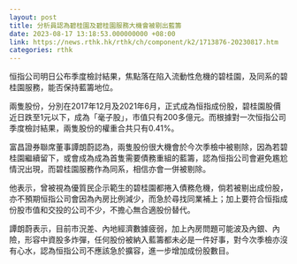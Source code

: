 ```yaml
---
layout: post
title: 分析員認為碧桂園及碧桂園服務大機會被剔出藍籌
date: 2023-08-17 13:18:53.000000000 +08:00
link: https://news.rthk.hk/rthk/ch/component/k2/1713876-20230817.htm
categories: rthk
---
```


恒指公司明日公布季度檢討結果，焦點落在陷入流動性危機的碧桂園，及同系的碧桂園服務，能否保持藍籌地位。

兩隻股份，分別在2017年12月及2021年6月，正式成為恒指成份股，碧桂園股價近日跌至1元以下，成為「毫子股」，市值只有200多億元。而根據對一次恒指公司季度檢討結果，兩隻股份的權重合共只有0.41%。

富昌證券聯席董事譚朗蔚認為，兩隻股份很大機會於今次季檢中被剔除，因為若碧桂園繼續留下，或會成為成為首隻需要債務重組的藍籌，認為恒指公司會避免尷尬情況出現，而碧桂園服務作為同系，相信亦會一併被剔除。

他表示，曾被視為優質民企示範生的碧桂園都捲入債務危機，倘若被剔出成份股，亦不預期恒指公司會因為內房比例減少，而急於尋找同業補上；加上要符合恒指成份股市值和交投的公司不少，不擔心無合適股份替代。

譚朗蔚表示，目前市況差、內地經濟數據疲弱，加上內房問題可能波及內銀、內險，形容中資股多炸彈，任何股份被納入藍籌都未必是一件好事，對今次季檢亦沒有心水，認為恒指公司不應該急於擴容，進一步增加成份股數目。
